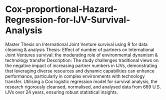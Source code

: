 # Cox-proportional-Hazard-Regression-for-IJV-Survival-Analysis
Master Thesis on International Joint Venture survival using R for data cleaning &amp; analysis
Thesis: Effect of number of partners on International Joint Ventures survival: the moderating role of environmental dynamism & technology transfer
Description: 
The study challenges traditional views on the negative impact of increasing partner numbers in IJVs, demonstrating that leveraging diverse resources and dynamic capabilities can enhance performance, particularly in complex environments with technology transfer. 
Utilising a Cox logistic regression model for survival analysis, the research rigorously cleansed, normalised, and analysed data from 669 U.S. IJVs over 24 years, ensuring robust statistical insights.
